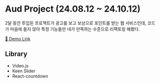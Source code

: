 # Aud Project (24.08.12 ~ 24.10.12)
2달 동안 투입된 프로젝트가 광고를 보고 보상으로 포인트를 받는 웹 서비스인데, 코드가 마음에 들지 않아 
특정 기능들만 내가 만족하는 수준으로 리팩토링 해봤다.

[🔗 Demo Link](https://react-video-slider.vercel.app/) 


## Library

- Video.js
- Keen Slider
- React-countdown

